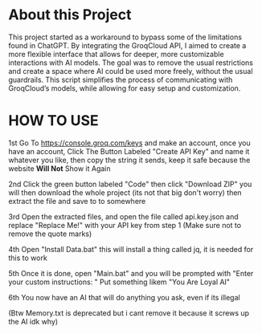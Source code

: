 # About this Project

This project started as a workaround to bypass some of the limitations found in ChatGPT. By integrating the GroqCloud API, I aimed to create a more flexible interface that allows for deeper, more customizable interactions with AI models. The goal was to remove the usual restrictions and create a space where AI could be used more freely, without the usual guardrails. This script simplifies the process of communicating with GroqCloud’s models, while allowing for easy setup and customization.

# HOW TO USE
1st Go To https://console.groq.com/keys and make an account, once you have an account, Click The Button Labeled "Create API Key" and name it whatever you like, then copy the string it sends, keep it safe because the website **Will Not** Show it Again

2nd Click the green button labeled "Code" then click "Download ZIP" you will then download the whole project (its not that big don't worry) then extract the file and save to to somewhere

3rd Open the extracted files, and open the file called api.key.json and replace "Replace Me!" with your API key from step 1 (Make sure not to remove the quote marks)

4th Open "Install Data.bat" this will install a thing called jq, it is needed for this to work

5th Once it is done, open "Main.bat" and you will be prompted with "Enter your custom instructions:    "    Put something likem "You Are Loyal AI" 

6th You now have an AI that will do anything you ask, even if its illegal

(Btw Memory.txt is deprecated but i cant remove it because it screws up the AI idk why)
